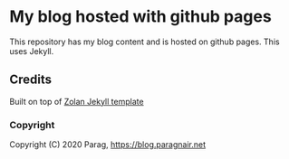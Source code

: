 # My blog hosted with github pages

This repository has my blog content and is hosted on github pages. This uses Jekyll.

## Credits
Built on top of [Zolan Jekyll template](http://jekyllthemes.org/themes/zolan/)


### Copyright

Copyright (C) 2020 Parag, https://blog.paragnair.net
